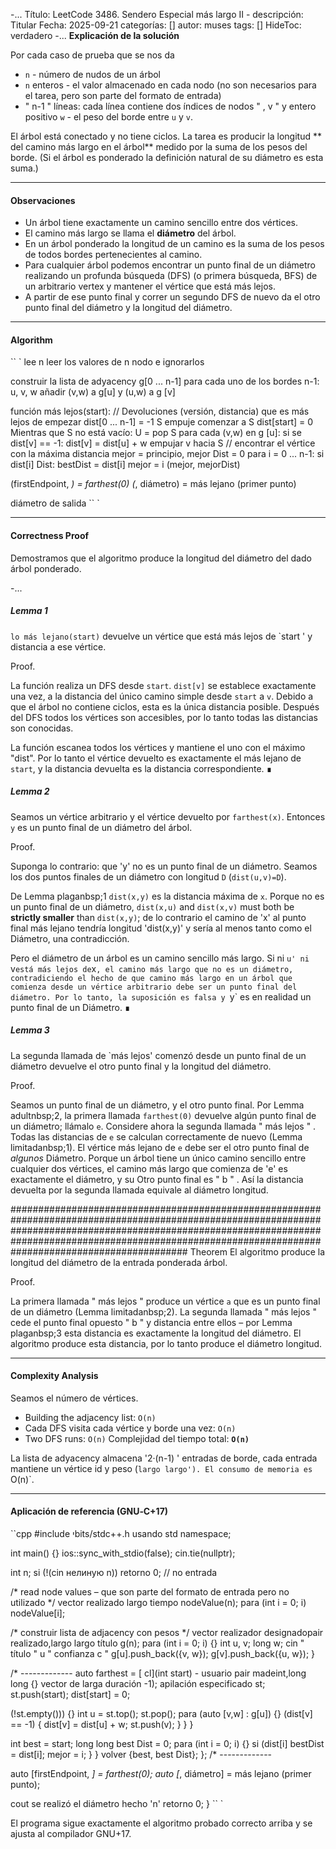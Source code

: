 -...
Título: LeetCode 3486. Sendero Especial más largo II -
descripción: Titular
Fecha: 2025-09-21
categorías: []
autor: muses
tags: []
HideToc: verdadero
-...
**Explicación de la solución**

Por cada caso de prueba que se nos da

* `n` - número de nudos de un árbol
* `n` enteros - el valor almacenado en cada nodo (no son necesarios para el
tarea, pero son parte del formato de entrada)
* " n-1 " líneas: cada línea contiene dos índices de nodos " , v " y
entero positivo `w` - el peso del borde entre `u` y `v`.

El árbol está conectado y no tiene ciclos.
La tarea es producir la longitud ** del camino más largo en el árbol** medido
por la suma de los pesos del borde.
(Si el árbol es ponderado la definición natural de su diámetro es esta suma.)

----------------------------------------------------

#### Observaciones

* Un árbol tiene exactamente un camino sencillo entre dos vértices.
* El camino más largo se llama el **diámetro** del árbol.
* En un árbol ponderado la longitud de un camino es la suma de los pesos de todos
bordes pertenecientes al camino.
* Para cualquier árbol podemos encontrar un punto final de un diámetro realizando un
profunda búsqueda (DFS) (o primera búsqueda, BFS) de un arbitrario
vertex y mantener el vértice que está más lejos.
* A partir de ese punto final y correr un segundo DFS de nuevo da el otro
punto final del diámetro y la longitud del diámetro.

----------------------------------------------------

#### Algorithm
`` `
lee n
leer los valores de n nodo e ignorarlos

construir la lista de adyacency g[0 ... n-1]
para cada uno de los bordes n-1:
u, v, w
añadir (v,w) a g[u] y (u,w) a g [v]

función más lejos(start):
// Devoluciones (versión, distancia) que es más lejos de empezar
dist[0 ... n-1] = -1
S
empuje comenzar a S
dist[start] = 0
Mientras que S no está vacío:
U = pop S
para cada (v,w) en g [u]:
si se dist[v] == -1:
dist[v] = dist[u] + w
empujar v hacia S
// encontrar el vértice con la máxima distancia
mejor = principio, mejor Dist = 0
para i = 0 ... n-1:
si dist[i] Dist:
bestDist = dist[i]
mejor = i
(mejor, mejorDist)

(firstEndpoint, _) = farthest(0)
(_, diámetro) = más lejano (primer punto)

diámetro de salida
`` `

----------------------------------------------------

#### Correctness Proof

Demostramos que el algoritmo produce la longitud del diámetro del
dado árbol ponderado.

-...

##### Lemma 1
`lo más lejano(start)` devuelve un vértice que está más lejos de `start ' y
distancia a ese vértice.

Proof.

La función realiza un DFS desde `start`.
`dist[v]` se establece exactamente una vez, a la distancia del único camino simple
desde `start` a `v`.
Debido a que el árbol no contiene ciclos, esta es la única distancia posible.
Después del DFS todos los vértices son accesibles, por lo tanto todas las distancias son conocidas.

La función escanea todos los vértices y mantiene el uno con el máximo
"dist".
Por lo tanto el vértice devuelto es exactamente el más lejano de `start`,
y la distancia devuelta es la distancia correspondiente. ∎



##### Lemma 2
Seamos un vértice arbitrario y el vértice devuelto por
`farthest(x)`.
Entonces `y` es un punto final de un diámetro del árbol.

Proof.

Suponga lo contrario: que 'y' no es un punto final de un diámetro.
Seamos los dos puntos finales de un diámetro con longitud `D`
(`dist(u,v)=D`).

De Lemma plaganbsp;1 `dist(x,y)` es la distancia máxima de `x`.
Porque no es un punto final de un diámetro,
`dist(x,u)` and `dist(x,v)` must both be **strictly smaller** than
`dist(x,y)`; de lo contrario el camino de 'x' al punto final más lejano
tendría longitud 'dist(x,y)' y sería al menos tanto como el
Diámetro, una contradicción.

Pero el diámetro de un árbol es un camino sencillo más largo.
Si ni `u' ni `v` está más lejos de `x`, el camino más largo que
no es un diámetro, contradiciendo el hecho de que
camino más largo en un árbol que comienza desde un vértice arbitrario debe ser un
punto final del diámetro.
Por lo tanto, la suposición es falsa y `y` es en realidad un punto final de un
Diámetro. ∎



##### Lemma 3
La segunda llamada de `más lejos' comenzó desde un punto final de un diámetro
devuelve el otro punto final y la longitud del diámetro.

Proof.

Seamos un punto final de un diámetro, y el otro punto final.
Por Lemma adultnbsp;2, la primera llamada `farthest(0)` devuelve algún punto final de un
diámetro; llámalo `e`.
Considere ahora la segunda llamada " más lejos " .
Todas las distancias de `e` se calculan correctamente de nuevo
(Lemma limitadanbsp;1).
El vértice más lejano de `e` debe ser el otro punto final de *algunos*
Diámetro.
Porque un árbol tiene un único camino sencillo entre cualquier dos vértices,
el camino más largo que comienza de 'e' es exactamente el diámetro, y su
Otro punto final es " b " .
Así la distancia devuelta por la segunda llamada equivale al diámetro
longitud.



################################################################################################################################################################################################################################################################ Theorem
El algoritmo produce la longitud del diámetro de la entrada ponderada
árbol.

Proof.

La primera llamada " más lejos " produce un vértice `a` que es un punto final de un
diámetro (Lemma limitadanbsp;2).
La segunda llamada " más lejos " cede el punto final opuesto " b " y
distancia entre ellos – por Lemma plaganbsp;3 esta distancia es exactamente la
longitud del diámetro.
El algoritmo produce esta distancia, por lo tanto produce el diámetro
longitud.



----------------------------------------------------

#### Complexity Analysis

Seamos el número de vértices.

* Building the adjacency list: `O(n)`
* Cada DFS visita cada vértice y borde una vez: `O(n)`
* Two DFS runs: `O(n)`
Complejidad del tiempo total: **`O(n)`**

La lista de adyacency almacena '2·(n-1) ' entradas de borde, cada entrada mantiene un
vértice id y peso (`largo largo').
El consumo de memoria es `O(n)`.



----------------------------------------------------

#### Aplicación de referencia (GNU‐C+17)

``cpp
#include יbits/stdc++.h
usando std namespace;

int main() {}
ios::sync_with_stdio(false);
cin.tie(nullptr);

int n;
si (!(cin нелиную n)) retorno 0; // no entrada

/* read node values – que son parte del formato de entrada pero no utilizado */
vector realizado largo tiempo nodeValue(n);
para (int i = 0; i) nodeValue[i];

/* construir lista de adjacency con pesos */
vector realizador designadopair realizado,largo largo título g(n);
para (int i = 0; i) {}
int u, v; long w;
cin " título " u " confianza c "
g[u].push_back({v, w});
g[v].push_back({u, w});
}

/* -------------
auto farthest = [ cl](int start) - usuario pair madeint,long long {}
vector de larga duración -1);
apilación especificado st;
st.push(start);
dist[start] = 0;

(!st.empty())) {}
int u = st.top(); st.pop();
para (auto [v,w] : g[u]) {}
(dist[v] == -1) {
dist[v] = dist[u] + w;
st.push(v);
}
}
}

int best = start; long long best Dist = 0;
para (int i = 0; i) {}
si (dist[i]
bestDist = dist[i];
mejor = i;
}
}
volver {best, best Dist};
};
/* -------------

auto [firstEndpoint, _] = farthest(0);
auto [_, diámetro] = más lejano (primer punto);

cout se realizó el diámetro hecho 'n'
retorno 0;
}
`` `

El programa sigue exactamente el algoritmo probado correcto arriba
y se ajusta al compilador GNU+17.